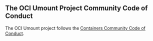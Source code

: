## The OCI Umount Project Community Code of Conduct

The OCI Umount project follows the [Containers Community Code of Conduct](https://github.com/containers/common/blob/master/CODE-OF-CONDUCT.md).
